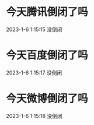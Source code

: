 # 今天腾讯倒闭了吗

2023-1-6 1:15:15 没倒闭

# 今天百度倒闭了吗

2023-1-6 1:15:17 没倒闭

# 今天微博倒闭了吗

2023-1-6 1:15:18 没倒闭

